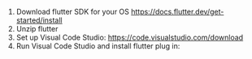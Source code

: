 
1. Download flutter SDK for your OS https://docs.flutter.dev/get-started/install
2. Unzip flutter 
3. Set up Visual Code Studio: https://code.visualstudio.com/download
4. Run  Visual Code Studio and install flutter plug in: 
